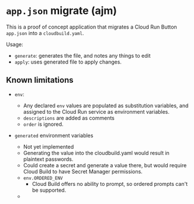 # `app.json` migrate (ajm)

This is a proof of concept application that migrates a Cloud Run Button `app.json` into a `cloudbuild.yaml`. 

Usage: 

* `generate`: generates the file, and notes any things to edit
* `apply`: uses generated file to apply changes.  

## Known limitations

 * `env`: 
    - Any declared `env` values are populated as substitution variables, and assigned to the Cloud Run service as environment variables.
    - `descriptions` are added as comments
    - `order` is ignored. 


 * `generated` environment variables
    - Not yet implemented
    - Generating the value into the cloudbuild.yaml would result in plaintext passwords. 
    - Could create a secret and generate a value there, but would require Cloud Build to have Secret Manager permissions. 

   * `env.ORDERED_ENV`
     * Cloud Build offers no ability to prompt, so ordered prompts can't be supported. 
   * 